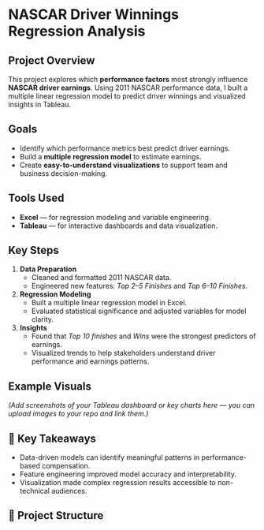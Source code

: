 # NASCAR Driver Winnings Regression Analysis

## Project Overview
This project explores which **performance factors** most strongly influence **NASCAR driver earnings**. Using 2011 NASCAR performance data, I built a multiple linear regression model to predict driver winnings and visualized insights in Tableau.

## Goals
- Identify which performance metrics best predict driver earnings.
- Build a **multiple regression model** to estimate earnings.
- Create **easy-to-understand visualizations** to support team and business decision-making.

## Tools Used
- **Excel** — for regression modeling and variable engineering.
- **Tableau** — for interactive dashboards and data visualization.

## Key Steps
1. **Data Preparation**
   - Cleaned and formatted 2011 NASCAR data.
   - Engineered new features: _Top 2–5 Finishes_ and _Top 6–10 Finishes_.
2. **Regression Modeling**
   - Built a multiple linear regression model in Excel.
   - Evaluated statistical significance and adjusted variables for model clarity.
3. **Insights**
   - Found that _Top 10 finishes_ and _Wins_ were the strongest predictors of earnings.
   - Visualized trends to help stakeholders understand driver performance and earnings patterns.

## Example Visuals
*(Add screenshots of your Tableau dashboard or key charts here — you can upload images to your repo and link them.)*

## 🚀 Key Takeaways
- Data-driven models can identify meaningful patterns in performance-based compensation.
- Feature engineering improved model accuracy and interpretability.
- Visualization made complex regression results accessible to non-technical audiences.

## 📂 Project Structure
